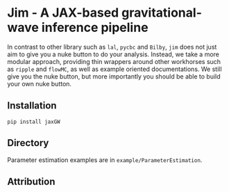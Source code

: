 # Jim - A JAX-based gravitational-wave inference pipeline

In contrast to other library such as `lal`, `pycbc` and `Bilby`, `jim` does
not just aim to give you a nuke button to do your analysis. Instead, we take a
more modular approach, providing thin wrappers around other workhorses such as
`ripple` and `flowMC`, as well as example oriented documentations. We still give
you the nuke button, but more importantly you should be able to build your own
nuke button.

## Installation

`pip install jaxGW`

## Directory

Parameter estimation examples are in `example/ParameterEstimation`.

## Attribution

